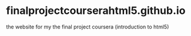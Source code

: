 # finalprojectcourserahtml5.github.io
the website for my the final project coursera (introduction to html5)
